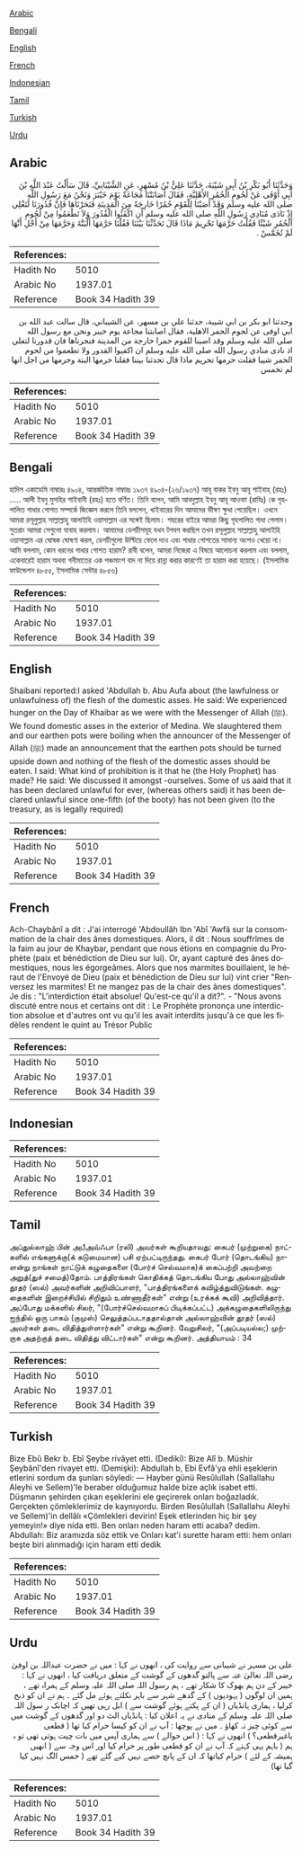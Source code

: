 [Arabic](#arabic)

[Bengali](#bengali)

[English](#english)

[French](#french)

[Indonesian](#indonesian)

[Tamil](#tamil)

[Turkish](#turkish)

[Urdu](#urdu)

## Arabic


<div dir="rtl" lang="ar" style={{fontSize:'larger',backgroundColor:'#f8f9fa',padding:20}}>
وَحَدَّثَنَا أَبُو بَكْرِ بْنُ أَبِي شَيْبَةَ، حَدَّثَنَا عَلِيُّ بْنُ مُسْهِرٍ، عَنِ الشَّيْبَانِيِّ، قَالَ سَأَلْتُ عَبْدَ اللَّهِ بْنَ أَبِي أَوْفَى عَنْ لُحُومِ الْحُمُرِ الأَهْلِيَّةِ، فَقَالَ أَصَابَتْنَا مَجَاعَةٌ يَوْمَ خَيْبَرَ وَنَحْنُ مَعَ رَسُولِ اللَّهِ صلى الله عليه وسلم وَقَدْ أَصَبْنَا لِلْقَوْمِ حُمُرًا خَارِجَةً مِنَ الْمَدِينَةِ فَنَحَرْنَاهَا فَإِنَّ قُدُورَنَا لَتَغْلِي إِذْ نَادَى مُنَادِي رَسُولِ اللَّهِ صلى الله عليه وسلم أَنِ اكْفَئُوا الْقُدُورَ وَلاَ تَطْعَمُوا مِنْ لُحُومِ الْحُمُرِ شَيْئًا فَقُلْتُ حَرَّمَهَا تَحْرِيمَ مَاذَا قَالَ تَحَدَّثْنَا بَيْنَنَا فَقُلْنَا حَرَّمَهَا أَلْبَتَّةَ وَحَرَّمَهَا مِنْ أَجْلِ أَنَّهَا لَمْ تُخَمَّسْ ‏.‏
</div>
<div style={{backgroundColor:'#f8f9fa',padding:20, marginBottom: 10}}><table> <thead> <tr> <th>References:</th> <th></th> </tr> </thead> <tbody><tr><td>Hadith No</td><td>5010</td></tr><tr><td>Arabic No</td><td>1937.01</td></tr><tr><td>Reference</td><td>Book 34 Hadith 39</td></tr></tbody></table></div>


<div dir="rtl" lang="ar" style={{fontSize:'larger',backgroundColor:'#f8f9fa',padding:20}}>
وحدثنا ابو بكر بن ابي شيبة، حدثنا علي بن مسهر، عن الشيباني، قال سالت عبد الله بن ابي اوفى عن لحوم الحمر الاهلية، فقال اصابتنا مجاعة يوم خيبر ونحن مع رسول الله صلى الله عليه وسلم وقد اصبنا للقوم حمرا خارجة من المدينة فنحرناها فان قدورنا لتغلي اذ نادى منادي رسول الله صلى الله عليه وسلم ان اكفيوا القدور ولا تطعموا من لحوم الحمر شييا فقلت حرمها تحريم ماذا قال تحدثنا بيننا فقلنا حرمها البتة وحرمها من اجل انها لم تخمس
</div>
<div style={{backgroundColor:'#f8f9fa',padding:20, marginBottom: 10}}><table> <thead> <tr> <th>References:</th> <th></th> </tr> </thead> <tbody><tr><td>Hadith No</td><td>5010</td></tr><tr><td>Arabic No</td><td>1937.01</td></tr><tr><td>Reference</td><td>Book 34 Hadith 39</td></tr></tbody></table></div>

## Bengali


<div dir="ltr" lang="bn" style={{fontSize:'larger',backgroundColor:'#f8f9fa',padding:20}}>
হাদিস একাডেমি নাম্বারঃ ৪৯০৪, আন্তর্জাতিক নাম্বারঃ ১৯৩৭ ৪৯০৪-(২৬/১৯৩৭) আবূ বাকর ইবনু আবূ শাইবাহ্ (রহঃ) ..... আলী ইবনু মুসহির শাইবানী (রহঃ) হতে বর্ণিত। তিনি বলেন, আমি আবদুল্লাহ ইবনু আবূ আওফা (রাযিঃ) কে গৃহপালিত গাধার গোশত সম্পর্কে জিজ্ঞেস করলে তিনি বললেন, খাইবারের দিন আমাদের ভীষণ ক্ষুধা পেয়েছিল। এখনে আমরা রসূলুল্লাহ সাল্লাল্লাহু আলাইহি ওয়াসাল্লাম এর সঙ্গেই ছিলাম। শহরের বাইরে আমরা কিছু গৃহপালিত গাধা পেলাম। সুতরাং আমরা সেগুলো যাবাহ করলাম। আমাদের ডেগচীসমূহ যখন টগবগ করছিল তখন রসূলুল্লাহ সাল্লাল্লাহু আলাইহি ওয়াসাল্লাম এর ঘোষক ঘোষণা করল, ডেগচীগুলো উল্টিয়ে ফেলে দাও এবং গাধার গোশতের সামান্য অংশও খেয়ো না। আমি বললাম, কোন ধরনের গাধার গোশত হারাম? রাবী বলেন, আমরা নিজেরা এ বিষয়ে আলোচনা করলাম এবং বললাম, একেবারেই হারাম অথবা গনীমাতের এক পঞ্চমাংশ বাদ না দিয়ে রান্না করার কারণেই তা হারাম করা হয়েছে। (ইসলামিক ফাউন্ডেশন ৪৮৫৫, ইসলামিক সেন্টার ৪৮৫৬)
</div>
<div style={{backgroundColor:'#f8f9fa',padding:20, marginBottom: 10}}><table> <thead> <tr> <th>References:</th> <th></th> </tr> </thead> <tbody><tr><td>Hadith No</td><td>5010</td></tr><tr><td>Arabic No</td><td>1937.01</td></tr><tr><td>Reference</td><td>Book 34 Hadith 39</td></tr></tbody></table></div>

## English


<div dir="ltr" lang="en" style={{fontSize:'larger',backgroundColor:'#f8f9fa',padding:20}}>
Shaibani reported:I asked 'Abdullah b. Abu Aufa about (the lawfulness or unlawfulness of) the flesh of the domestic asses. He said: We experienced hunger on the Day of Khaibar as we were with the Messenger of Allah (ﷺ). We found domestic asses in the exterior of Medina. We slaughtered them and our earthen pots were boiling when the announcer of the Messenger of Allah (ﷺ) made an announcement that the earthen pots should be turned upside down and nothing of the flesh of the domestic asses should be eaten. I said: What kind of prohibition is it that he (the Holy Prophet) has made? He said: We discussed it amongst -ourselves. Some of us aaid that it has been declared unlawful for ever, (whereas others said) it has been declared unlawful since one-fifth (of the booty) has not been given (to the treasury, as is legally required)
</div>
<div style={{backgroundColor:'#f8f9fa',padding:20, marginBottom: 10}}><table> <thead> <tr> <th>References:</th> <th></th> </tr> </thead> <tbody><tr><td>Hadith No</td><td>5010</td></tr><tr><td>Arabic No</td><td>1937.01</td></tr><tr><td>Reference</td><td>Book 34 Hadith 39</td></tr></tbody></table></div>

## French


<div dir="ltr" lang="fr" style={{fontSize:'larger',backgroundColor:'#f8f9fa',padding:20}}>
Ach-Chaybânî a dit : J'ai interrogé 'Abdoullâh Ibn 'Abî 'Awfâ sur la consommation de la chair des ânes domestiques. Alors, il dit : Nous souffrîmes de la faim au jour de Khaybar, pendant que nous étions en compagnie du Prophète (paix et bénédiction de Dieu sur lui). Or, ayant capturé des ânes domestiques, nous les égorgeâmes. Alors que nos marmites bouillaient, le héraut de l'Envoyé de Dieu (paix et bénédiction de Dieu sur lui) vint crier "Renversez les marmites! Et ne mangez pas de la chair des ânes domestiques". Je dis : "L'interdiction était absolue! Qu'est-ce qu'il a dit?". - "Nous avons discuté entre nous et certains ont dit : Le Prophète prononça une interdiction absolue et d'autres ont vu qu'il les avait interdits jusqu'à ce que les fidèles rendent le quint au Trésor Public
</div>
<div style={{backgroundColor:'#f8f9fa',padding:20, marginBottom: 10}}><table> <thead> <tr> <th>References:</th> <th></th> </tr> </thead> <tbody><tr><td>Hadith No</td><td>5010</td></tr><tr><td>Arabic No</td><td>1937.01</td></tr><tr><td>Reference</td><td>Book 34 Hadith 39</td></tr></tbody></table></div>

## Indonesian


<div dir="ltr" lang="id" style={{fontSize:'larger',backgroundColor:'#f8f9fa',padding:20}}>

</div>
<div style={{backgroundColor:'#f8f9fa',padding:20, marginBottom: 10}}><table> <thead> <tr> <th>References:</th> <th></th> </tr> </thead> <tbody><tr><td>Hadith No</td><td>5010</td></tr><tr><td>Arabic No</td><td>1937.01</td></tr><tr><td>Reference</td><td>Book 34 Hadith 39</td></tr></tbody></table></div>

## Tamil


<div dir="ltr" lang="ta" style={{fontSize:'larger',backgroundColor:'#f8f9fa',padding:20}}>
அப்துல்லாஹ் பின் அபீஅவ்ஃபா (ரலி) அவர்கள் கூறியதாவது: கைபர் (முற்றுகை) நாட்களில் எங்களுக்கு(க் கடுமையான) பசி ஏற்பட்டிருந்தது. கைபர் போர் (தொடங்கிய) நாளன்று நாங்கள் நாட்டுக் கழுதைகளை (போர்ச் செல்வமாக)க் கைப்பற்றி அவற்றை அறுத்(துச் சமைத்)தோம். பாத்திரங்கள் கொதிக்கத் தொடங்கிய போது அல்லாஹ்வின் தூதர் (ஸல்) அவர்களின் அறிவிப்பாளர், "பாத்திரங்களைக் கவிழ்த்துவிடுங்கள். கழுதைகளின் இறைச்சியில் சிறிதும் உண்ணாதீர்கள்" என்று (உரக்கக் கூவி) அறிவித்தார். அப்போது மக்களில் சிலர், "(போர்ச்செல்வமாகப் பிடிக்கப்பட்ட) அக்கழுதைகளிலிருந்து ஐந்தில் ஒரு பாகம் (குமுஸ்) செலுத்தப்படாததால்தான் அல்லாஹ்வின் தூதர் (ஸல்) அவர்கள் தடை விதித்துள்ளார்கள்" என்று கூறினர். வேறுசிலர், "(அப்படியல்ல;) முற்றாக அதற்குத் தடை விதித்து விட்டார்கள்" என்று கூறினர். அத்தியாயம் : 34
</div>
<div style={{backgroundColor:'#f8f9fa',padding:20, marginBottom: 10}}><table> <thead> <tr> <th>References:</th> <th></th> </tr> </thead> <tbody><tr><td>Hadith No</td><td>5010</td></tr><tr><td>Arabic No</td><td>1937.01</td></tr><tr><td>Reference</td><td>Book 34 Hadith 39</td></tr></tbody></table></div>

## Turkish


<div dir="ltr" lang="tr" style={{fontSize:'larger',backgroundColor:'#f8f9fa',padding:20}}>
Bize Ebû Bekr b. Ebî Şeybe rivâyet etti. (Dediki): Bize Alî b. Müshir Şeybânî'den rivayet etti. (Demişki): Abdullah b, Ebi Evfâ'ya ehli eşeklerin etlerini sordum da şunları söyledi: — Hayber günü Resûlullah (Sallallahu Aleyhi ve Sellem)'le beraber olduğumuz halde bize açlık isabet etti. Düşmanın şehirden çıkan eşeklerini ele geçirerek onları boğazladık. Gerçekten çömleklerimiz de kaynıyordu. Birden Resûlullah (Sallallahu Aleyhi ve Sellem)'in dellâlı «Çömlekleri devirin! Eşek etlerinden hiç bir şey yemeyin!» diye nida etti. Ben onları neden haram etti acaba? dedim. Abdullah: Biz aramızda söz ettik ve Onları kat'i surette haram etti: hem onları beşte biri alınmadığı için haram etti dedik
</div>
<div style={{backgroundColor:'#f8f9fa',padding:20, marginBottom: 10}}><table> <thead> <tr> <th>References:</th> <th></th> </tr> </thead> <tbody><tr><td>Hadith No</td><td>5010</td></tr><tr><td>Arabic No</td><td>1937.01</td></tr><tr><td>Reference</td><td>Book 34 Hadith 39</td></tr></tbody></table></div>

## Urdu


<div dir="rtl" lang="ur" style={{fontSize:'larger',backgroundColor:'#f8f9fa',padding:20}}>
علی بن مسہر نے شیبانی سے روایت کی ، انھوں نے کہا : میں نے حضرت عبداللہ بن اوفیٰ رضی اللہ تعالیٰ عنہ سے پالتو گدھوں کے گوشت کے متعلق دریافت کیا ، انھوں نے کہا : خیبر کے دن ہم بھوک کا شکار تھے ، ہم رسول اللہ صلی اللہ علیہ وسلم کے ہمراہ تھے ، ہمیں ان لوگوں ( یہودیوں ) کے گدھے شہر سے باہر نکلتے ہوئے مل گئے ۔ ہم نے ان کو ذبح کرلیا ، ہماری ہانڈیاں ( ان کے پکتے ہوئے گوشت سے ) ابل رہی تھیں کہ اچانک ر سول اللہ صلی اللہ علیہ وسلم کے منادی نے یہ اعلان کیا : ہانڈیاں الٹ دو اور گدھوں کے گوشت میں سے کوئی چیز نہ کھاؤ ۔ میں نے پوچھا : آپ نے ان کو کیسا حرام کیا تھا ( قطعی یاغیرقطعی؟ ) انھوں نے کہا : ( اس حوالے ) سے ہماری آپس میں بات چیت ہوتی تھی تو ہ ہم ( باہم یہی کہتے کہ آپ نے ان کو قطعی طور پر حرام کیا اور اس وجہ سے ( انھیں ہمیشہ کے لئے ) حرام کیاتھا کہ ان کے پانچ حصے نہیں کیے گئے تھے ( خمس الگ نہیں کیا گیا تھا)
</div>
<div style={{backgroundColor:'#f8f9fa',padding:20, marginBottom: 10}}><table> <thead> <tr> <th>References:</th> <th></th> </tr> </thead> <tbody><tr><td>Hadith No</td><td>5010</td></tr><tr><td>Arabic No</td><td>1937.01</td></tr><tr><td>Reference</td><td>Book 34 Hadith 39</td></tr></tbody></table></div>
